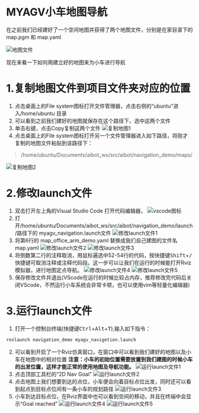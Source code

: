 ﻿# MYAGV小车地图导航

在之前我们已经建好了一个空间地图并获得了两个地图文件，分别是在家目录下的 map.pgm  和 map.yaml

![地图文件](./image/小车建图/家目录地图文件.png)

 现在来看一下如何用建立好的地图来为小车进行导航

# 1.复制地图文件到项目文件夹对应的位置
1. 点击桌面上的File system图标打开文件管理器，点击右侧的“ubuntu”进入/home/ubuntu 目录
2. 可以看到之前我们建好的地图就保存在这个路径下，选中这两个文件
3. 单击右键，点击Copy复制这两个文件
![复制地图1](./image/小车地图导航/文件管理器1.png)
4. 点击桌面上的File system图标打开另一个文件管理器进入如下路径，将刚才复制的地图文件粘贴到该路径下：
 > /home/ubuntu/Documents/aibot_ws/src/aibot/navigation_demo/maps/
 
![复制地图2](./image/小车地图导航/文件管理器2.png)

# 2.修改launch文件
1. 双击打开左上角的Visual Studio Code 打开代码编辑器，
![vscode图标](./image/小车地图导航/vscode图标.png)
2. 打开/home/ubuntu/Documents/aibot_ws/src/aibot/navigation_demo/launch/路径下的 myagv_navigation.launch文件
![修改launch文件1](./image/小车地图导航/修改launch1.png)
3. 将第6行的 map_office_arm_demo.yaml 替换成我们自己建图的文件名 map.yaml
![修改launch文件2](./image/小车地图导航/修改launch2.png)
![修改launch文件3](./image/小车地图导航/修改launch3.png)
1. 将倒数第二行的注释取消，用鼠标遍选中52-54行的代码，按快捷键<kbd>Shift</kbd>+<kbd>/</kbd>快捷键可取消注释或注释代码段。这一步可以让我们在运行的时候能打开Rviz模拟器，进行地图定点导航。
![修改launch文件4](./image/小车地图导航/修改launch4.png)
![修改launch文件5](./image/小车地图导航/修改launch5.png)
5. 保存修改文件并退出(VScode在运行的时候比较占内存，推荐修改完代码后关闭VScode，不然运行小车系统会非常卡顿，也可以使用vim等轻量化编辑器)
# 3.运行launch文件
1. 打开一个控制台终端(快捷键<kbd>Ctrl</kbd>+<kbd>Alt</kbd>+<kbd>T</kbd>),输入如下指令： 
```bash
roslaunch navigation_demo myagv_navigetion.launch
```
2. 可以看到开启了一个Rviz仿真窗口，在窗口中可以看到我们建好的地图以及小车在地图中的相对位置
**注意：小车的初始位置需要放置到我们建图的时候小车的出发位置，这样才能正常的使用地图及导航功能。**
![运行launch文件1](./image/小车地图导航/运行launch1.png)
3. 点击顶部工具栏的“2D Nav Goal” 
![运行launch文件2](./image/小车地图导航/运行launch2.png)
4. 点击地图上我们想要到达的点位，小车便会向着目标点位出发，同时还可以看到起点到目标点位间有一条小车的规划路径
![运行launch文件3](./image/小车地图导航/运行launch3.png)
5. 小车到达目标点位，在Rviz界面中也可以看到空间的移动，并且在终端中会显示“Goal reached”
![运行launch文件4](./image/小车地图导航/运行launch4.png)
![运行launch文件5](./image/小车地图导航/运行launch5.png)

